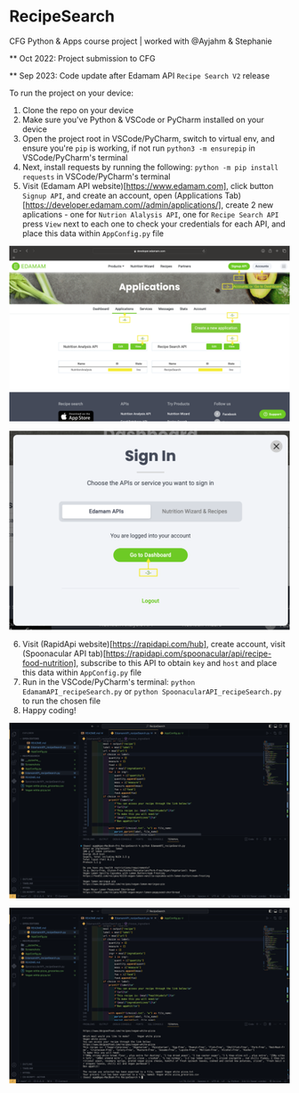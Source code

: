 # RecipeSearch
CFG Python &amp; Apps course project | worked with @Ayjahm & Stephanie 

** Oct 2022: Project submission to CFG

** Sep 2023: Code update after Edamam API `Recipe Search V2` release


To run the project on your device:
1) Clone the repo on your device
2) Make sure you've Python & VSCode or PyCharm installed on your device
3) Open the project root in VSCode/PyCharm, switch to virtual env, and ensure you're `pip` is working, if not run `python3 -m ensurepip` in VSCode/PyCharm's terminal
4) Next, install requests by running the following:  `python -m pip install requests` in VSCode/PyCharm's terminal
5) Visit (Edamam API website)[https://www.edamam.com], click button `Signup API`, and create an account, open (Applications Tab)[https://developer.edamam.com//admin/applications/], create 2 new aplications - one for `Nutrion Alalysis API`, one for `Recipe Search API` press `View` next to each one to check your credentials for each API, and place this data within `AppConfig.py` file

![Edamam-website-guide-01](./Screenshots/EdamamAPI/applications.png)

![Edamam-website-guide-02](./Screenshots/EdamamAPI/dashboard.png)

6) Visit (RapidApi website)[https://rapidapi.com/hub], create account, visit (Spoonacular API tab)[https://rapidapi.com/spoonacular/api/recipe-food-nutrition], subscribe to this API to obtain `key` and `host` and place this data within `AppConfig.py` file
7) Run in the VSCode/PyCharm's terminal: `python EdamamAPI_recipeSearch.py` or `python SpoonacularAPI_recipeSearch.py` to run the chosen file
8) Happy coding! 

![Edamam-API-ex-01](./Screenshots/EdamamAPI/working/Screenshot%202023-09-24%20at%2011.39.23%20PM.png)

![Edamam-API-ex-02](./Screenshots/EdamamAPI/working/Screenshot%202023-09-24%20at%2011.39.32%20PM.png)


